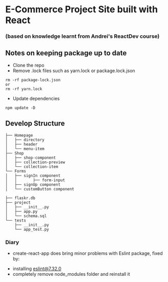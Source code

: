 # E-Commerce Project Site built with React
### (based on knowledge learnt from Andrei's ReactDev course)

## Notes on keeping package up to date
- Clone the repo
- Remove .lock files such as yarn.lock or package.lock.json
```
rm -rf package-lock.json
or
rm -rf yarn.lock
```
- Update dependencies
``` 
npm update -D 
```

## Develop Structure
``` Project
├── Homepage
│   ├── directory
│   ├── header
│   └── menu-item
├── Shop
│   ├── shop-component
│   ├── collection-preview
│   └── collection-item
└── Forms
│   ├── signIn component
│   │       ├── form-input
│   ├── signUp component
│   └── customButton component

```

``` SHOP PAGE
├── flaskr.db
├── project
│   ├── __init__.py
│   ├── app.py
│   └── schema.sql
└── tests
    ├── __init__.py
    └── app_test.py
```



### Diary
- create-react-app does bring minor problems with Eslint package, fixed by:
 + installing eslint@7.32.0
 + completely remove node_modules folder and reinstall it

 